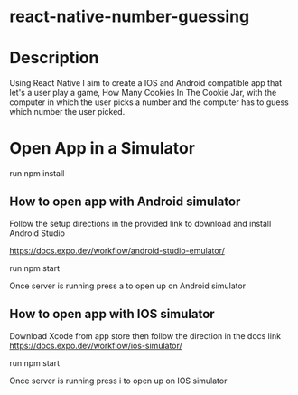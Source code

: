 # react-native-number-guessing

# Description

Using React Native I aim to create a IOS and Android compatible app that let's a user play a game, How Many Cookies In The Cookie Jar, with the computer in which the user picks a number and the computer has to guess which number the user picked. 

# Open App in a Simulator

run npm install

## How to open app with Android simulator 

 Follow the setup directions in the provided link to download and install Android Studio

https://docs.expo.dev/workflow/android-studio-emulator/

run npm start

Once server is running press a to open up on Android simulator

## How to open app with IOS simulator 

Download Xcode from app store then follow the direction in the docs link
https://docs.expo.dev/workflow/ios-simulator/

run npm start

Once server is running press i to open up on IOS simulator


